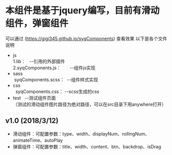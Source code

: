 # 本组件是基于jquery编写，目前有滑动组件，弹窗组件
可以通过 (https://gigi345.github.io/syqComponents) 查看效果
以下是各个文件说明
* js  
  1.lib：    --引用的外部插件  
 2.syqComponents.js：        --组件js实现  
 * sass  
  syqComponents.scss：  --组件样式实现  
 * css  
   syqComponents.css：  --scss生成的css
 * test       --测试组件页面     
 （测试的滑动组件图片路径为绝对路径，可以在src目录下用anywhere打开）
## v1.0 (2018/3/12)  
* 滑动组件：可配置参数：type、width、displayNum、rollingNum、animateTime、autoPlay
* 弹窗组件：可配置参数：title、width、content、btn、backdrop、isDrag

